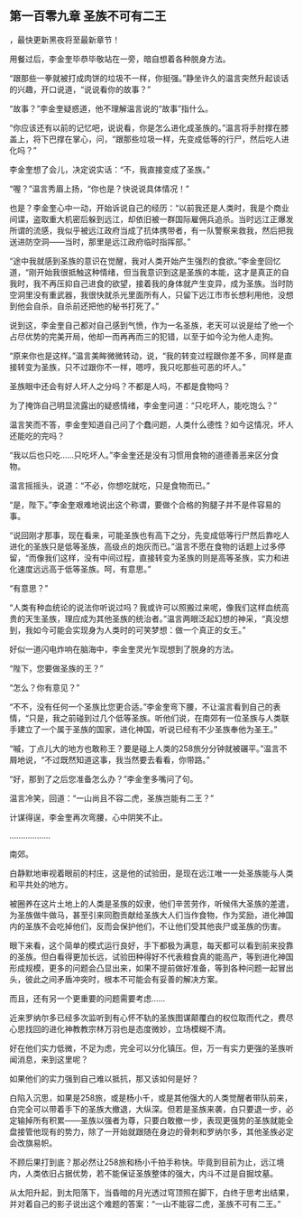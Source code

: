 ## 第一百零九章 圣族不可有二王
，最快更新黑夜将至最新章节！

用餐过后，李金奎毕恭毕敬站在一旁，暗自想着各种脱身方法。

“跟那些一拳就被打成肉饼的垃圾不一样，你挺强。”静坐许久的温言突然升起谈话的兴趣，开口说道，“说说看你的故事？”

“故事？”李金奎疑惑道，他不理解温言说的“故事”指什么。

“你应该还有以前的记忆吧，说说看，你是怎么进化成圣族的。”温言将手肘撑在膝盖上，将下巴撑在掌心，问，“跟那些垃圾一样，先变成低等的行尸，然后吃人进化吗？”

李金奎想了会儿，决定说实话：“不，我直接变成了圣族。”

“喔？”温言秀眉上扬，“你也是？快说说具体情况！”

也是？李金奎心中一动，开始诉说自己的经历：“以前我还是人类时，我是个商业间谍，盗取重大机密后躲到远江，却依旧被一群国际雇佣兵追杀。当时远江正爆发所谓的流感，我似乎被远江政府当成了抗体携带者，有一队警察来救我，然后把我送进防空洞――当时，那里是远江政府临时指挥部。”

“途中我就感到圣族的意识在觉醒，我对人类开始产生强烈的食欲。”李金奎回忆道，“刚开始我很抵触这种情绪，但当我意识到这是圣族的本能，这才是真正的自我时，我不再压抑自己进食的欲望，接着我的身体就产生变异，成为圣族。当时防空洞里没有重武器，我很快就杀光里面所有人，只留下远江市市长想利用他，没想到他会自杀，自杀前还把他的秘书打死了。”

说到这，李金奎自己都对自己感到气愤，作为一名圣族，老天可以说是给了他一个占尽优势的完美开局，他却一而再再而三的犯错，以至于如今沦为他人走狗。

“原来你也是这样。”温言美眸微微转动，说，“我的转变过程跟你差不多，同样是直接转变为圣族，只不过跟你不一样，嗯哼，我只吃那些可恶的坏人。”

圣族眼中还会有好人坏人之分吗？不都是人吗，不都是食物吗？

为了掩饰自己明显流露出的疑惑情绪，李金奎问道：“只吃坏人，能吃饱么？”

温言笑而不答，李金奎知道自己问了个蠢问题，人类什么德性？如今这情况，坏人还能吃的完吗？

“我以后也只吃……只吃坏人。”李金奎还是没有习惯用食物的道德善恶来区分食物。

温言摇摇头，说道：“不必，你想吃就吃，只是食物而已。”

“是，陛下。”李金奎艰难地说出这个称谓，要做个合格的狗腿子并不是件容易的事。

“说回刚才那事，现在看来，可能圣族也有高下之分，先变成低等行尸然后靠吃人进化的圣族只是低等圣族，高级点的炮灰而已。”温言不愿在食物的话题上过多停留，“而像我们这样，没有中间过程，直接转变为圣族的则是高等圣族，实力和进化速度远远高于低等圣族。呵，有意思。”

“有意思？”

“人类有种血统论的说法你听说过吗？我或许可以照搬过来呢，像我们这样血统高贵的天生圣族，理应成为其他圣族的统治者。”温言两眼泛起幻想的神采，“真没想到，我如今可能会实现身为人类时的可笑梦想：做一个真正的女王。”

好似一道闪电炸响在脑海中，李金奎灵光乍现想到了脱身的方法。

“陛下，您要做圣族的王？”

“怎么？你有意见？”

“不不，没有任何一个圣族比您更合适。”李金奎弯下腰，不让温言看到自己的表情，“只是，我之前碰到过几个低等圣族。听他们说，在南郊有一位圣族与人类联手建立了一个属于圣族的国家，进化神国，听说已经有不少圣族奉他为圣王。”

“嘁，丁点儿大的地方也敢称王？要是碰上人类的258旅分分钟就被碾平。”温言不屑地说，“不过既然知道这事，我当然要去看看，你带路。”

“好，那到了之后您准备怎么办？”李金奎多嘴问了句。

温言冷笑，回道：“一山尚且不容二虎，圣族岂能有二王？”

计谋得逞，李金奎再次弯腰，心中阴笑不止。

………………

南郊。

白静默地审视着眼前的村庄，这是他的试验田，是现在远江唯一一处圣族能与人类和平共处的地方。

被圈养在这片土地上的人类是圣族的奴隶，他们辛苦劳作，听候伟大圣族的差遣，为圣族做牛做马，甚至引来同胞贡献给圣族大人们当作食物，作为奖励，进化神国内的圣族不会吃掉他们，反而会保护他们，不让他们受其他丧尸或圣族的伤害。

眼下来看，这个简单的模式运行良好，手下都极为满意，每天都可以看到前来投靠的圣族。但白看得更加长远，试验田种得好不代表粮食真的能高产，等到进化神国形成规模，更多的问题会凸显出来，如果不提前做好准备，等到各种问题一起冒出头，彼此之间矛盾冲突时，根本不可能会有妥善的解决方案。

而且，还有另一个更重要的问题需要考虑……

近来罗纳尔多已经多次监听到有心怀不轨的圣族图谋颠覆白的权位取而代之，费尽心思找回的进化神教教宗林万羽也是态度微妙，立场模糊不清。

好在他们实力低微，不足为虑，完全可以分化镇压。但，万一有实力更强的圣族听闻消息，来到这里呢？

如果他们的实力强到自己难以抵抗，那又该如何是好？

白陷入沉思，如果是258旅，或是杨小千，或是其他强大的人类觉醒者带队前来，白完全可以带着手下的圣族大撤退，大纵深。但若是圣族来袭，白只要退一步，必定输掉所有积累――圣族以强者为尊，只要白敢撤一步，表现更强势的圣族就能全盘接管他现有的势力，除了一开始就跟随在身边的骨刺和罗纳尔多，其他圣族必定会改旗易帜。

不顾后果打到底？那必然让258旅和杨小千拍手称快。毕竟到目前为止，远江境内，人类依旧占据优势，若不能保证圣族整体的强大，内斗不过是自掘坟墓。

从太阳升起，到太阳落下，当昏暗的月光透过穹顶照在脚下，白终于思考出结果，并对着自己的影子说出这个难题的答案：“一山不能容二虎，圣族不可有二王。”

